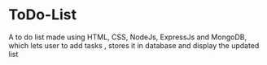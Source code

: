 # ToDo-List
A to do list made using HTML, CSS, NodeJs, ExpressJs and MongoDB, which lets user to add tasks , stores it in database and display the updated list
